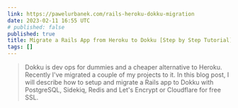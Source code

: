 ```yaml
---
link: https://pawelurbanek.com/rails-heroku-dokku-migration
date: 2023-02-11 16:55 UTC
# published: false
published: true
title: Migrate a Rails App from Heroku to Dokku [Step by Step Tutorial]
tags: []
---
```


<blockquote>Dokku is dev ops for dummies and a cheaper alternative to Heroku. Recently I've migrated a couple of my projects to it. In this blog post, I will describe how to setup and migrate a Rails app to Dokku with PostgreSQL, Sidekiq, Redis and Let's Encrypt or Cloudflare for free SSL.</blockquote>
